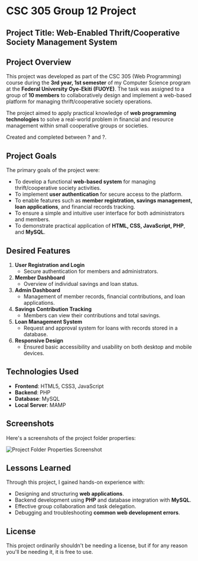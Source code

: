 # CSC 305 Group 12 Project

## Project Title: Web-Enabled Thrift/Cooperative Society Management System

## Project Overview

This project was developed as part of the CSC 305 (Web Programming) course during the **3rd year, 1st semester** of my Computer Science program at the **Federal University Oye-Ekiti (FUOYE)**. The task was assigned to a group of **10 members** to collaboratively design and implement a web-based platform for managing thrift/cooperative society operations.

The project aimed to apply practical knowledge of **web programming technologies** to solve a real-world problem in financial and resource management within small cooperative groups or societies.

Created and completed between ? and ?.

## Project Goals

The primary goals of the project were:

- To develop a functional **web-based system** for managing thrift/cooperative society activities.
- To implement **user authentication** for secure access to the platform.
- To enable features such as **member registration, savings management, loan applications**, and financial records tracking.
- To ensure a simple and intuitive user interface for both administrators and members.
- To demonstrate practical application of **HTML, CSS, JavaScript, PHP**, and **MySQL**.

## Desired Features

1. **User Registration and Login**
   - Secure authentication for members and administrators.
2. **Member Dashboard**
   - Overview of individual savings and loan status.
3. **Admin Dashboard**
   - Management of member records, financial contributions, and loan applications.
4. **Savings Contribution Tracking**
   - Members can view their contributions and total savings.
5. **Loan Management System**
   - Request and approval system for loans with records stored in a database.
6. **Responsive Design**
   - Ensured basic accessibility and usability on both desktop and mobile devices.

## Technologies Used

- **Frontend**: HTML5, CSS3, JavaScript
- **Backend**: PHP
- **Database**: MySQL
- **Local Server**: MAMP

## Screenshots

Here's a screenshots of the project folder properties:

![Project Folder Properties Screenshot](./img/CSC-305-Project)

## Lessons Learned

Through this project, I gained hands-on experience with:

- Designing and structuring **web applications**.
- Backend development using **PHP** and database integration with **MySQL**.
- Effective group collaboration and task delegation.
- Debugging and troubleshooting **common web development errors**.

## License

This project ordinarily shouldn't be needing a license, but if for any reason you'll be needing it, it is free to use.
